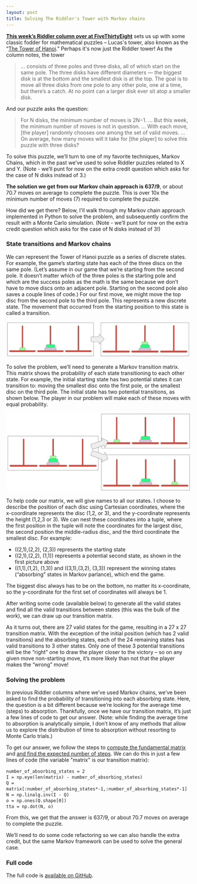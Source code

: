 ```yaml
---
layout: post
title: Solving The Riddler's Tower with Markov chains
---
```


**[This week’s Riddler column over at FiveThirtyEight](https://fivethirtyeight.com/features/can-you-randomly-move-the-tower/)** sets us up with some classic fodder for mathematical puzzles – Lucas's tower, also known as the “[The Tower of Hanoi](https://en.wikipedia.org/wiki/Tower_of_Hanoi).” Perhaps it's now just the Riddler tower! As the column notes, the tower

> ... consists of three poles and three disks, all of which start on the same pole. The three disks have different diameters — the biggest disk is at the bottom and the smallest disk is at the top. The goal is to move all three disks from one pole to any other pole, one at a time, but there’s a catch. At no point can a larger disk ever sit atop a smaller disk. 

And our puzzle asks the question:

> For N disks, the minimum number of moves is 2N−1. … But this week, the minimum number of moves is not in question. … With each move, [the player] randomly chooses one among the set of valid moves. … On average, how many moves will it take for [the player] to solve this puzzle with three disks?

To solve this puzzle, we’ll turn to one of my favorite techniques, Markov Chains, which in the past we’ve used to solve Riddler puzzles related to X and Y. (Note - we’ll punt for now on the extra credit question which asks for the case of N disks instead of 3.)

**The solution we get from our Markov chain approach is 637/9**, or about 70.7 moves on average to complete the puzzle. This is over 10x the minimum number of moves (7) required to complete the puzzle.

How did we get there? Below, I'll walk through my Markov chain approach implemented in Python to solve the problem, and subsequently confirm the result with a Monte Carlo simulation. (Note - we’ll punt for now on the extra credit question which asks for the case of N disks instead of 3!)

### State transitions and Markov chains

We can represent the Tower of Hanoi puzzle as a series of discrete states. For example, the game’s starting state has each of the three discs on the same pole. (Let’s assume in our game that we’re starting from the second pole. It doesn’t matter which of the three poles is the starting pole and which are the success poles as the math is the same because we don’t have to move discs onto an adjacent pole. Starting on the second pole also saves a couple lines of code.) For our first move, we might move the top disc from the second pole to the third pole. This represents a new discrete state. The movement that occurred from the starting position to this state is called a transition.

![Transition example](/images/hanoi_transition1.png)

To solve the problem, we’ll need to generate a Markov transition matrix. This matrix shows the probability of each state transitioning to each other state. For example, the initial starting state has two potential states it can transition to: moving the smallest disc onto the first pole, or the smallest disc on the third pole. The initial state has two potential transitions, as shown below. The player in our problem will make each of these moves with equal probability.

![Transition choice example](/images/hanoi_transition2.png)

To help code our matrix, we will give names to all our states. I choose to describe the position of each disc using Cartesian coordinates, where the x-coordinate represents the disc (1,2, or 3), and the y-coordinate represents the height (1,2,3 or 3). We can nest these coordinates into a tuple, where the first position in the tuple will note the coordinates for the largest disc, the second position the middle-radius disc, and the third coordinate the smallest disc. For example:

* ((2,1),(2,2), (2,3)) represents the starting state
* ((2,1),(2,2), (1,1)) represents a potential second state, as shown in the first picture above
* ((1,1),(1,2), (1,3)) and ((3,1),(3,2), (3,3)) represent the winning states (“absorbing” states in Markov parlance), which end the game.

The biggest disc always has to be on the bottom, no matter its x-coordinate, so the y-coordinate for the first set of coordinates will always be 1.

After writing some code (available below) to generate all the valid states and find all the valid transitions between states (this was the bulk of the work), we can draw up our transition matrix.

As it turns out, there are 27 valid states for the game, resulting in a 27 x 27 transition matrix. With the exception of the initial position (which has 2 valid transitions) and the absorbing states, each of the 24 remaining states has valid transitions to 3 other states. Only one of these 3 potential transitions will be the “right” one to draw the player closer to the victory – so on any given move non-starting move, it’s more likely than not that the player makes the “wrong” move!

### Solving the problem

In previous Riddler columns where we’ve used Markov chains, we’ve been asked to find the probability of transitioning into each absorbing state. Here, the question is a bit different because we’re looking for the average time (steps) to absorption. Thankfully, once we have our transition matrix, it’s just a few lines of code to get our answer. (Note: while finding the average time to absorption is analytically simple, I don’t know of any methods that allow us to explore the distribution of time to absorption without resorting to Monte Carlo trials.)

To get our answer, we follow the steps to [compute the fundamental matrix](https://en.wikipedia.org/wiki/Absorbing_Markov_chain#Fundamental_matrix) and [and find the expected number of steps](https://en.wikipedia.org/wiki/Absorbing_Markov_chain#Expected_number_of_steps). We can do this in just a few lines of code (the variable "matrix" is our transition matrix):

~~~
number_of_absorbing_states = 2
I = np.eye(len(matrix) - number_of_absorbing_states)
Q = matrix[:number_of_absorbing_states*-1,:number_of_absorbing_states*-1]
N = np.linalg.inv(I - Q)
o = np.ones(Q.shape[0])
tta = np.dot(N, o)
~~~

From this, we get that the answer is 637/9, or about 70.7 moves on average to complete the puzzle.

We’ll need to do some code refactoring so we can also handle the extra credit, but the same Markov framework can be used to solve the general case.

### Full code

The full code is [available on GitHub](https://github.com/khgiddon/misc/blob/main/riddler_2020_01_05_notebook.ipynb).

